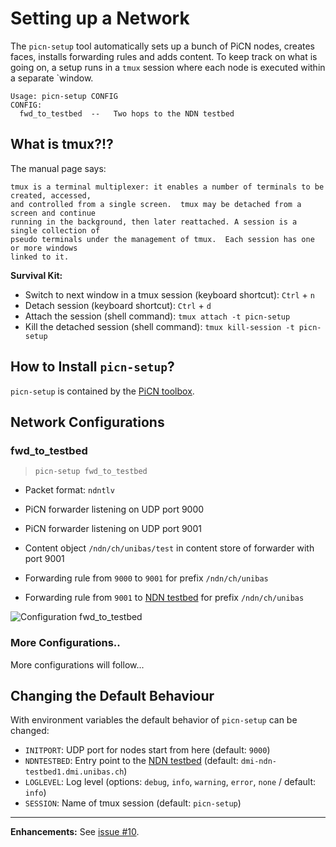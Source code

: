 # Setting up a Network

The `picn-setup` tool automatically sets up a bunch of PiCN nodes, creates faces, installs forwarding rules and adds content.
To keep track on what is going on, a setup runs in a `tmux` session where each node is executed within a separate `window.

```
Usage: picn-setup CONFIG
CONFIG:
  fwd_to_testbed  --   Two hops to the NDN testbed
```


## What is tmux?!?

The manual page says:

```
tmux is a terminal multiplexer: it enables a number of terminals to be created, accessed,
and controlled from a single screen.  tmux may be detached from a screen and continue
running in the background, then later reattached. A session is a single collection of
pseudo terminals under the management of tmux.  Each session has one or more windows
linked to it.
```

**Survival Kit:**
 
 * Switch to next window in a tmux session (keyboard shortcut): `Ctrl` + `n`
 * Detach session (keyboard shortcut): `Ctrl` + `d`
 * Attach the session (shell command): `tmux attach -t picn-setup`
 * Kill the detached session (shell command): `tmux kill-session -t picn-setup`


## How to Install `picn-setup`?

`picn-setup` is contained by the [PiCN toolbox](toolbox.md).


## Network Configurations

### fwd_to_testbed

> `picn-setup fwd_to_testbed`

* Packet format: `ndntlv`

* PiCN forwarder listening on UDP port 9000
* PiCN forwarder listening on UDP port 9001

* Content object `/ndn/ch/unibas/test` in content store of forwarder with port 9001

* Forwarding rule from `9000` to `9001` for prefix `/ndn/ch/unibas`
* Forwarding rule from `9001` to [NDN testbed](https://named-data.net/ndn-testbed) for prefix `/ndn/ch/unibas`


![Configuration fwd_to_testbed](https://raw.githubusercontent.com/cn-uofbasel/PiCN/master/doc/img/configuration_fwd_to_testbed.png "Configuration fwd_to_testbed")


### More Configurations..

More configurations will follow...


## Changing the Default Behaviour

With environment variables the default behavior of `picn-setup` can be changed:

* `INITPORT`: UDP port for nodes start from here (default: `9000`)
* `NDNTESTBED`: Entry point to the [NDN testbed](https://named-data.net/ndn-testbed) (default: `dmi-ndn-testbed1.dmi.unibas.ch`) 
* `LOGLEVEL`: Log level (options: `debug`, `info`, `warning`, `error`, `none` / default: `info`)
* `SESSION`: Name of tmux session (default: `picn-setup`)

---

**Enhancements:** See [issue #10](https://github.com/cn-uofbasel/PiCN/issues/10).